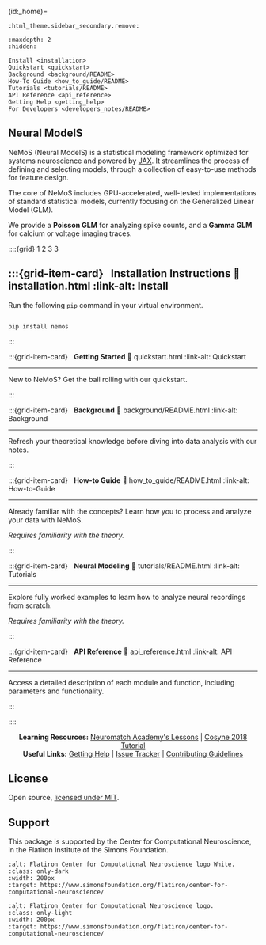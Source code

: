 (id:_home)=

```{eval-rst}
:html_theme.sidebar_secondary.remove:
```


```{toctree}
:maxdepth: 2
:hidden:

Install <installation>
Quickstart <quickstart>
Background <background/README>
How-To Guide <how_to_guide/README>
Tutorials <tutorials/README>
API Reference <api_reference>
Getting Help <getting_help>
For Developers <developers_notes/README>
```


## __Neural ModelS__


NeMoS (Neural ModelS) is a statistical modeling framework optimized for systems neuroscience and powered by [JAX](https://jax.readthedocs.io/en/latest/). 
It streamlines the process of defining and selecting models, through a collection of easy-to-use methods for feature design.

The core of NeMoS includes GPU-accelerated, well-tested implementations of standard statistical models, currently 
focusing on the Generalized Linear Model (GLM). 

We provide a **Poisson GLM** for analyzing spike counts, and a **Gamma GLM** for calcium or voltage imaging traces.


::::{grid} 1 2 3 3

:::{grid-item-card} <span class="iconify" data-icon="mdi:hammer-wrench"></span> &nbsp; **Installation Instructions**
:link: installation.html
:link-alt: Install
---

Run the following `pip` command in your virtual environment.

```{code-block}

pip install nemos

```

:::

:::{grid-item-card} <span class="iconify" data-icon="mdi:clock-fast"></span> &nbsp; **Getting Started**
:link: quickstart.html
:link-alt: Quickstart

---

New to NeMoS? Get the ball rolling with our quickstart.

:::

:::{grid-item-card} <span class="iconify" data-icon="mdi:book-open-variant-outline"></span> &nbsp; **Background**
:link: background/README.html
:link-alt: Background

---

Refresh your theoretical knowledge before diving into data analysis with our notes.

:::

:::{grid-item-card} <span class="iconify" data-icon="mdi:lightbulb-on-10"></span> &nbsp; **How-to Guide**
:link: how_to_guide/README.html
:link-alt: How-to-Guide

---

Already familiar with the concepts? Learn how you to process and analyze your data with NeMoS.


<div class="card-footer-content">

*Requires familiarity with the theory.*

</div>

:::

:::{grid-item-card} <span class="iconify" data-icon="mdi:brain"></span> &nbsp; **Neural Modeling**
:link: tutorials/README.html
:link-alt: Tutorials

---

Explore fully worked examples to learn how to analyze neural recordings from scratch.

<div class="card-footer-content">

*Requires familiarity with the theory.*

</div>

:::

:::{grid-item-card} <span class="iconify" data-icon="mdi:cog"></span> &nbsp; **API Reference**
:link: api_reference.html
:link-alt: API Reference

---

Access a detailed description of each module and function, including parameters and functionality.

:::

::::


<div style="text-align: center;">

__Learning Resources:__ [<span class="iconify" data-icon="mdi:book-open-variant-outline"></span> Neuromatch Academy's Lessons](https://compneuro.neuromatch.io/tutorials/W1D3_GeneralizedLinearModels/student/W1D3_Tutorial1.html) | [<span class="iconify" data-icon="mdi:youtube"></span> Cosyne 2018 Tutorial](https://www.youtube.com/watch?v=NFeGW5ljUoI&t=424s) <br> 
__Useful Links:__ [<span class="iconify" data-icon="mdi:chat-question"></span> Getting Help](getting_help.md) | [<span class="iconify" data-icon="mdi:alert-circle-outline"></span> Issue Tracker](https://github.com/flatironinstitute/nemos/issues) | [<span class="iconify" data-icon="mdi:order-bool-ascending-variant"></span> Contributing Guidelines](https://github.com/flatironinstitute/nemos/blob/main/CONTRIBUTING.md)

</div>


## <span class="iconify" data-icon="mdi:scale-balance" style="width: 1em"></span>  __License__

Open source, [licensed under MIT](https://github.com/flatironinstitute/nemos/blob/main/LICENSE).


## Support

This package is supported by the Center for Computational Neuroscience, in the Flatiron Institute of the Simons Foundation.  

```{image} assets/logo_flatiron_white.svg
:alt: Flatiron Center for Computational Neuroscience logo White.
:class: only-dark
:width: 200px
:target: https://www.simonsfoundation.org/flatiron/center-for-computational-neuroscience/
```

```{image} assets/CCN-logo-wText.png
:alt: Flatiron Center for Computational Neuroscience logo.
:class: only-light
:width: 200px
:target: https://www.simonsfoundation.org/flatiron/center-for-computational-neuroscience/
```
